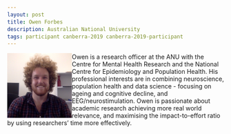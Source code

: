 ```yaml
---
layout: post
title: Owen Forbes
description: Australian National University
tags: participant canberra-2019 canberra-2019-participant
---
```

<img align="left" width="150" height="150" src="/assets/people/Forbes_Owen.jpg" alt="Owen Forbes"/>Owen is a research officer at the ANU with the Centre for Mental Health Research and the National Centre for Epidemiology and Population Health. His professional interests are in combining neuroscience, population health and data science - focusing on ageing and cognitive decline, and EEG/neurostimulation. Owen is passionate about academic research achieving more real world relevance, and maximising the impact-to-effort ratio by using researchers’ time more effectively.  